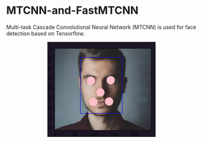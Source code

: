 # MTCNN-and-FastMTCNN

Multi-task Cascade Convolutional Neural Network (MTCNN) is used for face detection based on Tensorflow.

<p align="center">
<img src="images/Capture.png">
</p>